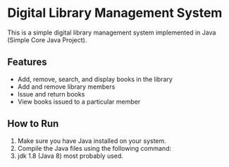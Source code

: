# Digital Library Management System

This is a simple digital library management system implemented in Java (Simple Core Java Project).

## Features

- Add, remove, search, and display books in the library
- Add and remove library members
- Issue and return books
- View books issued to a particular member

## How to Run

1. Make sure you have Java installed on your system.
2. Compile the Java files using the following command:
3. jdk 1.8 (Java 8) most probably used.
